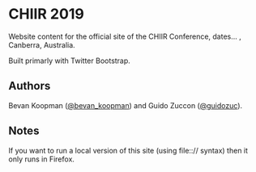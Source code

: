 # CHIIR 2019

Website content for the official site of the CHIIR Conference, dates... , Canberra, Australia.

Built primarly with Twitter Bootstrap.

## Authors

Bevan Koopman ([@bevan_koopman](http://twitter.com/bevan_koopman "Title")) and Guido Zuccon ([@guidozuc](https://twitter.com/guidozuc)).

## Notes
If you want to run a local version of this site (using file::// syntax) then it only runs in Firefox.

